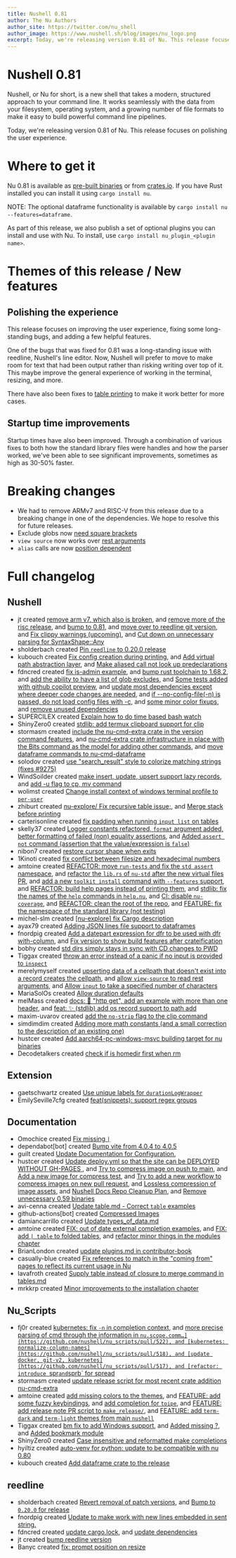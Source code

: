 ```yaml
---
title: Nushell 0.81
author: The Nu Authors
author_site: https://twitter.com/nu_shell
author_image: https://www.nushell.sh/blog/images/nu_logo.png
excerpt: Today, we're releasing version 0.81 of Nu. This release focuses on polishing the user experience.
---
```


# Nushell 0.81

Nushell, or Nu for short, is a new shell that takes a modern, structured approach to your command line. It works seamlessly with the data from your filesystem, operating system, and a growing number of file formats to make it easy to build powerful command line pipelines.

Today, we're releasing version 0.81 of Nu. This release focuses on polishing the user experience.

<!-- more -->

# Where to get it

Nu 0.81 is available as [pre-built binaries](https://github.com/nushell/nushell/releases/tag/0.81.0) or from [crates.io](https://crates.io/crates/nu). If you have Rust installed you can install it using `cargo install nu`.

NOTE: The optional dataframe functionality is available by `cargo install nu --features=dataframe`.

As part of this release, we also publish a set of optional plugins you can install and use with Nu. To install, use `cargo install nu_plugin_<plugin name>`.

# Themes of this release / New features

## Polishing the experience

This release focuses on improving the user experience, fixing some long-standing bugs, and adding a few helpful features.

One of the bugs that was fixed for 0.81 was a long-standing issue with reedline, Nushell's line editor. Now, Nushell will prefer to move to make room for text that had been output rather than risking writing over top of it. This maybe improve the general experience of working in the terminal, resizing, and more.

There have also been fixes to [table printing](https://github.com/nushell/nushell/pull/9304) to make it work better for more cases.

## Startup time improvements

Startup times have also been improved. Through a combination of various fixes to both how the standard library files were handles and how the parser worked, we've been able to see significant improvements, sometimes as high as 30-50% faster.

# Breaking changes

- We had to remove ARMv7 and RISC-V from this release due to a breaking change in one of the dependencies. We hope to resolve this for future releases.
- Exclude globs now [need square brackets](https://github.com/nushell/nushell/pull/9343)
- `view source` now works over [rest arguments](https://github.com/nushell/nushell/pull/9247)
- `alias` calls are now [position dependent](https://github.com/nushell/nushell/pull/9244)

# Full changelog

## Nushell

- jt created [remove arm v7, which also is broken](https://github.com/nushell/nushell/pull/9376), and [remove more of the risc release](https://github.com/nushell/nushell/pull/9375), and [bump to 0.81](https://github.com/nushell/nushell/pull/9374), and [move over to reedline git version](https://github.com/nushell/nushell/pull/9283), and [Fix clippy warnings (upcoming)](https://github.com/nushell/nushell/pull/9282), and [Cut down on unnecessary parsing for SyntaxShape::Any](https://github.com/nushell/nushell/pull/9280)
- sholderbach created [Pin `reedline` to 0.20.0 release](https://github.com/nushell/nushell/pull/9370)
- kubouch created [Fix config creation during printing](https://github.com/nushell/nushell/pull/9353), and [Add virtual path abstraction layer](https://github.com/nushell/nushell/pull/9245), and [Make aliased call not look up predeclarations](https://github.com/nushell/nushell/pull/9244)
- fdncred created [fix is-admin example](https://github.com/nushell/nushell/pull/9350), and [bump rust toolchain to 1.68.2](https://github.com/nushell/nushell/pull/9346), and [add the ability to have a list of glob excludes](https://github.com/nushell/nushell/pull/9343), and [Some tests added with github copilot preview](https://github.com/nushell/nushell/pull/9332), and [update most dependencies except where deeper code changes are needed](https://github.com/nushell/nushell/pull/9296), and [if --no-config-file(-n) is passed, do not load config files with -c](https://github.com/nushell/nushell/pull/9286), and [some minor color fixups](https://github.com/nushell/nushell/pull/9270), and [remove unused dependencies](https://github.com/nushell/nushell/pull/9230)
- SUPERCILEX created [Explain how to do time based bash watch](https://github.com/nushell/nushell/pull/9345)
- ShinyZero0 created [stdlib: add termux clipboard support for clip](https://github.com/nushell/nushell/pull/9334)
- stormasm created [include the nu-cmd-extra crate in the version command features](https://github.com/nushell/nushell/pull/9333), and [nu-cmd-extra crate infrastructure in place with the Bits command as the model for adding other commands](https://github.com/nushell/nushell/pull/9327), and [move dataframe commands to nu-cmd-dataframe](https://github.com/nushell/nushell/pull/9241)
- solodov created [use "search_result" style to colorize matching strings (fixes #9275)](https://github.com/nushell/nushell/pull/9326)
- WindSoilder created [make insert, update, upsert support lazy records](https://github.com/nushell/nushell/pull/9323), and [add -u flag to cp, mv command](https://github.com/nushell/nushell/pull/9214)
- wolimst created [Change install context of windows terminal profile to `per-user`](https://github.com/nushell/nushell/pull/9322)
- zhiburt created [nu-explore/ Fix recursive table issue;](https://github.com/nushell/nushell/pull/9321), and [Merge stack before printing](https://github.com/nushell/nushell/pull/9304)
- carterisonline created [fix padding when running `input list` on tables](https://github.com/nushell/nushell/pull/9316)
- skelly37 created [Logger constants refactored, `format` argument added, better formatting of failed (non) equality assertions](https://github.com/nushell/nushell/pull/9315), and [Added `assert not` command (assertion that the value/expression is `false`)](https://github.com/nushell/nushell/pull/9235)
- nibon7 created [restore cursor shape when exits](https://github.com/nushell/nushell/pull/9314)
- 1Kinoti created [fix conflict between filesize and hexadecimal numbers](https://github.com/nushell/nushell/pull/9309)
- amtoine created [REFACTOR: move `run-tests` and fix the `std assert` namespace](https://github.com/nushell/nushell/pull/9303), and [refactor the `lib.rs` of `nu-std` after the new virtual files PR](https://github.com/nushell/nushell/pull/9289), and [add a new `toolkit install` command with `--features` support](https://github.com/nushell/nushell/pull/9288), and [REFACTOR: build help pages instead of printing them](https://github.com/nushell/nushell/pull/9253), and [stdlib: fix the names of the `help` commands in `help.nu`](https://github.com/nushell/nushell/pull/9252), and [CI: disable `nu-coverage`](https://github.com/nushell/nushell/pull/9251), and [REFACTOR: clean the root of the repo](https://github.com/nushell/nushell/pull/9231), and [FEATURE: fix the namespace of the standard library (not testing)](https://github.com/nushell/nushell/pull/9193)
- michel-slm created [[nu-explore] fix Cargo description](https://github.com/nushell/nushell/pull/9297)
- ayax79 created [Adding JSON lines file support to dataframes](https://github.com/nushell/nushell/pull/9291)
- fnordpig created [Add a datepart expression for dfr to be used with dfr with-column](https://github.com/nushell/nushell/pull/9285), and [Fix version to show build features after crateification](https://github.com/nushell/nushell/pull/9262)
- bobhy created [std dirs simply stays in sync with CD changes to PWD](https://github.com/nushell/nushell/pull/9267)
- Tiggax created [throw an error instead of a panic if no input is provided to `inspect`](https://github.com/nushell/nushell/pull/9259)
- merelymyself created [upserting data of a cellpath that doesn't exist into a record creates the cellpath](https://github.com/nushell/nushell/pull/9257), and [allow `view-source` to read rest arguments](https://github.com/nushell/nushell/pull/9247), and [Allow `input` to take a specified number of characters](https://github.com/nushell/nushell/pull/9242)
- MariaSolOs created [Allow duration defaults](https://github.com/nushell/nushell/pull/9249)
- melMass created [docs: 📝 "http get", add an example with more than one header](https://github.com/nushell/nushell/pull/9240), and [feat: ✨ (stdlib) add os record support to path add](https://github.com/nushell/nushell/pull/9238)
- maxim-uvarov created [add the `no-strip` flag to the clip command](https://github.com/nushell/nushell/pull/9216)
- simdimdim created [Adding more math constants (and a small correction to the description of an existing one)](https://github.com/nushell/nushell/pull/9181)
- hustcer created [Add aarch64-pc-windows-msvc building target for nu binaries](https://github.com/nushell/nushell/pull/9162)
- Decodetalkers created [check if is homedir first when rm](https://github.com/nushell/nushell/pull/9117)

## Extension

- gaetschwartz created [Use unique labels for `durationLogWrapper`](https://github.com/nushell/vscode-nushell-lang/pull/133)
- EmilySeville7cfg created [feat(snippets): support regex groups](https://github.com/nushell/vscode-nushell-lang/pull/130)

## Documentation

- Omochice created [Fix missing `|`](https://github.com/nushell/nushell.github.io/pull/942)
- dependabot[bot] created [Bump vite from 4.0.4 to 4.0.5](https://github.com/nushell/nushell.github.io/pull/940)
- guilt created [Update Documentation for Configuration.](https://github.com/nushell/nushell.github.io/pull/938)
- hustcer created [Update deploy.yml so that the site can be DEPLOYED WITHOUT GH-PAGES ](https://github.com/nushell/nushell.github.io/pull/937), and [Try to compress image on push to main](https://github.com/nushell/nushell.github.io/pull/932), and [Add a new image for compress test](https://github.com/nushell/nushell.github.io/pull/931), and [Try to add a new workflow to compress images on new pull request](https://github.com/nushell/nushell.github.io/pull/930), and [Lossless compression of image assets](https://github.com/nushell/nushell.github.io/pull/929), and [Nushell Docs Repo Cleanup Plan](https://github.com/nushell/nushell.github.io/pull/926), and [Remove unnecessary 0.59 binaries](https://github.com/nushell/nushell.github.io/pull/925)
- avi-cenna created [Update table.md - Correct `table` examples](https://github.com/nushell/nushell.github.io/pull/934)
- github-actions[bot] created [Compressed Images](https://github.com/nushell/nushell.github.io/pull/933)
- damiancarrillo created [Update types_of_data.md](https://github.com/nushell/nushell.github.io/pull/927)
- amtoine created [FIX: out of date external completion examples](https://github.com/nushell/nushell.github.io/pull/923), and [FIX: add `| table` to folded tables](https://github.com/nushell/nushell.github.io/pull/918), and [refactor minor things in the modules chapter](https://github.com/nushell/nushell.github.io/pull/915)
- BrianLondon created [update plugins.md in contributor-book](https://github.com/nushell/nushell.github.io/pull/921)
- casually-blue created [Fix references to match in the "coming from" pages to reflect its current usage in Nu](https://github.com/nushell/nushell.github.io/pull/920)
- lavafroth created [Supply table instead of closure to merge command in tables.md](https://github.com/nushell/nushell.github.io/pull/919)
- mrkkrp created [Minor improvements to the installation chapter](https://github.com/nushell/nushell.github.io/pull/914)

## Nu_Scripts

- fj0r created [kubernetes: fix `-n` in completion context](https://github.com/nushell/nu_scripts/pull/523), and [more precise parsing of cmd through the information in `nu.scope.comm…](https://github.com/nushell/nu_scripts/pull/522), and [kubernetes: normalize-column-names](https://github.com/nushell/nu_scripts/pull/518), and [update docker, git-v2, kubernetes](https://github.com/nushell/nu_scripts/pull/517), and [refactor: introduce `spr` and `sprb` for spread](https://github.com/nushell/nu_scripts/pull/504)
- stormasm created [update release script for most recent crate addition nu-cmd-extra](https://github.com/nushell/nu_scripts/pull/521)
- amtoine created [add missing colors to the themes](https://github.com/nushell/nu_scripts/pull/520), and [FEATURE: add some fuzzy keybindings](https://github.com/nushell/nu_scripts/pull/512), and [add completion for `toipe`](https://github.com/nushell/nu_scripts/pull/508), and [FEATURE: add release note PR script to `make_release/`](https://github.com/nushell/nu_scripts/pull/506), and [FEATURE: add `term-dark` and `term-light` themes from main `nushell`](https://github.com/nushell/nu_scripts/pull/500)
- Tiggax created [bm fix to add Windows support](https://github.com/nushell/nu_scripts/pull/516), and [Added missing ?](https://github.com/nushell/nu_scripts/pull/511), and [Added bookmark module](https://github.com/nushell/nu_scripts/pull/509)
- ShinyZero0 created [Case insensitive and reformatted make completions](https://github.com/nushell/nu_scripts/pull/515)
- hyiltiz created [auto-venv for python: update to be compatible with nu 0.80](https://github.com/nushell/nu_scripts/pull/513)
- kubouch created [Add dataframe crate to the release](https://github.com/nushell/nu_scripts/pull/507)

## reedline

- sholderbach created [Revert removal of patch versions](https://github.com/nushell/reedline/pull/590), and [Bump to `0.20.0` for release](https://github.com/nushell/reedline/pull/581)
- fnordpig created [Update to make work with new lines embedded in sent string.](https://github.com/nushell/reedline/pull/588)
- fdncred created [update cargo.lock](https://github.com/nushell/reedline/pull/587), and [update dependencies](https://github.com/nushell/reedline/pull/586)
- jt created [bump reedline version](https://github.com/nushell/reedline/pull/585)
- Banyc created [fix: prompt position on resize](https://github.com/nushell/reedline/pull/578)
